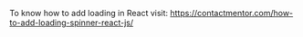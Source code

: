 To know how to add loading in React visit:
https://contactmentor.com/how-to-add-loading-spinner-react-js/

